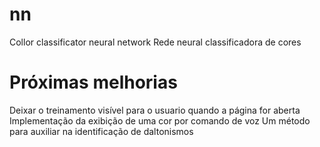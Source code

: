 # nn
Collor classificator neural network
Rede neural classificadora de cores

# Próximas melhorias
Deixar o treinamento visível para o usuario quando a página for aberta
Implementação da exibição de uma cor por comando de voz
Um método para auxiliar na identificação de daltonismos
